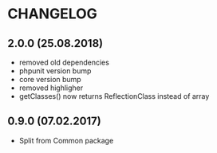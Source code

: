 CHANGELOG
======================

2.0.0 (25.08.2018)
-----
- removed old dependencies
- phpunit version bump
- core version bump
- removed highligher
- getClasses() now returns ReflectionClass instead of array

0.9.0 (07.02.2017)
-----
* Split from Common package 
